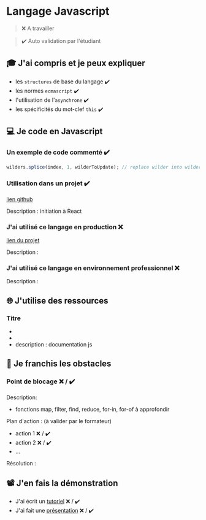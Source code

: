 # Langage Javascript

> ❌ A travailler

> ✔️ Auto validation par l'étudiant

## 🎓 J'ai compris et je peux expliquer

- les `structures` de base du langage  ✔️
- les normes `ecmascript` ✔️
- l'utilisation de l'`asynchrone` ✔️
- les spécificités du mot-clef `this` ✔️

## 💻 Je code en Javascript

### Un exemple de code commenté  ✔️

```javascript
wilders.splice(index, 1, wilderToUpdate); // replace wilder into wilders
```

### Utilisation dans un projet  ✔️

[lien github](https://github.com/VanTej/OCR-React-Int)

Description : initiation à React

### J'ai utilisé ce langage en production ❌

[lien du projet](...)

Description :

### J'ai utilisé ce langage en environnement professionnel ❌

Description :

## 🌐 J'utilise des ressources

### Titre

- [](https://developer.mozilla.org/fr/docs/Web/JavaScript)
- [](https://www.w3schools.com/js/)
- description : documentation js

## 🚧 Je franchis les obstacles

### Point de blocage ❌ / ✔️

Description:
- fonctions map, filter, find, reduce, for-in, for-of à approfondir

Plan d'action : (à valider par le formateur)

- action 1 ❌ / ✔️
- action 2 ❌ / ✔️
- ...

Résolution :

## 📽️ J'en fais la démonstration

- J'ai écrit un [tutoriel](...) ❌ / ✔️
- J'ai fait une [présentation](...) ❌ / ✔️

